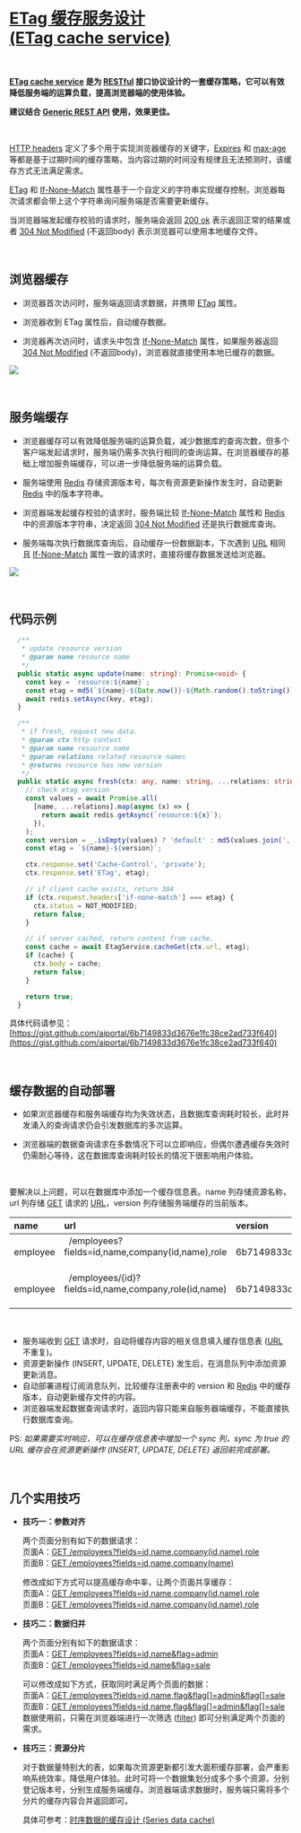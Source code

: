 # [ETag 缓存服务设计 <br/> (ETag cache service)](https://aiportal.github.io/etag-cache-service/)

<br/>

**[ETag cache service](https://aiportal.github.io/etag-cache-service/) 是为 [RESTful](https://restfulapi.net/) 接口协议设计的一套缓存策略，它可以有效降低服务端的运算负载，提高浏览器端的使用体验。**

**建议结合 [Generic REST API](https://aiportal.github.io/generic-rest-api/) 使用，效果更佳。**

<br/>

[HTTP headers](https://developer.mozilla.org/en-US/docs/Web/HTTP/Headers) 定义了多个用于实现浏览器缓存的关键字，[Expires](https://developer.mozilla.org/en-US/docs/Web/HTTP/Headers/Expires) 和 [max-age](https://developer.mozilla.org/en-US/docs/Web/HTTP/Headers/Cache-Control) 等都是基于过期时间的缓存策略，当内容过期的时间没有规律且无法预测时，该缓存方式无法满足需求。

[ETag](https://developer.mozilla.org/en-US/docs/Web/HTTP/Headers/ETag) 和 [If-None-Match](https://developer.mozilla.org/en-US/docs/Web/HTTP/Headers/If-None-Match) 属性基于一个自定义的字符串实现缓存控制，浏览器每次请求都会带上这个字符串询问服务端是否需要更新缓存。

当浏览器端发起缓存校验的请求时，服务端会返回 [200 ok](https://developer.mozilla.org/en-US/docs/Web/HTTP/Status/200) 表示返回正常的结果或者 [304 Not Modified](https://developer.mozilla.org/en-US/docs/Web/HTTP/Status/304) (不返回body) 表示浏览器可以使用本地缓存文件。

<br/>

## 浏览器缓存

* 浏览器首次访问时，服务端返回请求数据，并携带 [ETag](https://developer.mozilla.org/en-US/docs/Web/HTTP/Headers/ETag) 属性。

* 浏览器收到 ETag 属性后，自动缓存数据。

* 浏览器再次访问时，请求头中包含 [If-None-Match](https://developer.mozilla.org/en-US/docs/Web/HTTP/Headers/If-None-Match) 属性，如果服务器返回 [304 Not Modified](https://developer.mozilla.org/en-US/docs/Web/HTTP/Status/304) (不返回body)，浏览器就直接使用本地已缓存的数据。

![](./client-cache.png)

<br/>

## 服务端缓存

* 浏览器缓存可以有效降低服务端的运算负载，减少数据库的查询次数，但多个客户端发起请求时，服务端仍需多次执行相同的查询运算。在浏览器缓存的基础上增加服务端缓存，可以进一步降低服务端的运算负载。

* 服务端使用 [Redis](https://redis.io/) 存储资源版本号，每次有资源更新操作发生时，自动更新 [Redis](https://redis.io/) 中的版本字符串。

* 浏览器端发起缓存校验的请求时，服务端比较 [If-None-Match](https://developer.mozilla.org/en-US/docs/Web/HTTP/Headers/If-None-Match) 属性和 [Redis](https://redis.io/) 中的资源版本字符串，决定返回 [304 Not Modified](https://developer.mozilla.org/en-US/docs/Web/HTTP/Status/304) 还是执行数据库查询。  

* 服务端每次执行数据库查询后，自动缓存一份数据副本，下次遇到 [URL](https://developer.mozilla.org/en-US/docs/Learn/Common_questions/What_is_a_URL) 相同且 [If-None-Match](https://developer.mozilla.org/en-US/docs/Web/HTTP/Headers/If-None-Match) 属性一致的请求时，直接将缓存数据发送给浏览器。 

![](./server-cache.png)

<br/>

## 代码示例

``` typescript
  /**
   * update resource version
   * @param name resource name
   */
  public static async update(name: string): Promise<void> {
    const key = `resource:${name}`;
    const etag = md5(`${name}-${Date.now()}-${Math.random().toString()}`);
    await redis.setAsync(key, etag);
  }

  /**
   * if fresh, request new data.
   * @param ctx http context
   * @param name resource name
   * @param relations related resource names
   * @returns resource has new version 
   */
  public static async fresh(ctx: any, name: string, ...relations: string[]): Promise<boolean> {
    // check etag version
    const values = await Promise.all(
      [name, ...relations].map(async (x) => {
        return await redis.getAsync(`resource:${x}`);
      }),
    );
    const version = _.isEmpty(values) ? 'default' : md5(values.join(','));
    const etag = `${name}-${version}`;

    ctx.response.set('Cache-Control', 'private');
    ctx.response.set('ETag', etag);

    // if client cache exists, return 304
    if (ctx.request.headers['if-none-match'] === etag) {
      ctx.status = NOT_MODIFIED;
      return false;
    }

    // if server cached, return content from cache.
    const cache = await EtagService.cacheGet(ctx.url, etag);
    if (cache) {
      ctx.body = cache;
      return false;
    }

    return true;
  }
```

具体代码请参见：[https://gist.github.com/aiportal/6b7149833d3676e1fc38ce2ad733f640](https://gist.github.com/aiportal/6b7149833d3676e1fc38ce2ad733f640)

<br/>

## 缓存数据的自动部署

* 如果浏览器缓存和服务端缓存均为失效状态，且数据库查询耗时较长，此时并发涌入的查询请求仍会引发数据库的多次运算。

* 浏览器端的数据查询请求在多数情况下可以立即响应，但偶尔遭遇缓存失效时仍需耐心等待，这在数据库查询耗时较长的情况下很影响用户体验。

<br/>

要解决以上问题，可以在数据库中添加一个缓存信息表。name 列存储资源名称，url 列存储 [GET](https://developer.mozilla.org/en-US/docs/Web/HTTP/Methods/GET) 请求的 [URL](https://developer.mozilla.org/en-US/docs/Learn/Common_questions/What_is_a_URL)，version 列存储服务端缓存的当前版本。

| name | url | version |
| :--- | :--- | :------ |
| &nbsp; employee &nbsp; | &nbsp; /employees?fields=id,name,company(id,name),role &nbsp; | &nbsp; 6b7149833d3676e1fc38ce2ad733f640 &nbsp; |
| &nbsp; employee &nbsp; | &nbsp; /employees/{id}?fields=id,name,company,role(id,name) &nbsp; | &nbsp; 6b7149833d3676e1fc38ce2ad733f640 &nbsp; |

<br/>

* 服务端收到 [GET](https://developer.mozilla.org/en-US/docs/Web/HTTP/Methods/GET) 请求时，自动将缓存内容的相关信息填入缓存信息表 ([URL](https://developer.mozilla.org/en-US/docs/Learn/Common_questions/What_is_a_URL) 不重复)。
* 资源更新操作 (INSERT, UPDATE, DELETE) 发生后，在消息队列中添加资源更新消息。
* 自动部署进程订阅消息队列，比较缓存注册表中的 version 和 [Redis](https://redis.io/) 中的缓存版本，自动更新缓存文件的内容。
* 浏览器端发起数据查询请求时，返回内容只能来自服务器端缓存，不能直接执行数据库查询。

PS: *如果需要实时响应，可以在缓存信息表中增加一个 sync 列，sync 为 true 的 URL 缓存会在资源更新操作 (INSERT, UPDATE, DELETE) 返回前完成部署。*

<br/>

## 几个实用技巧

* **技巧一：参数对齐**  

  两个页面分别有如下的数据请求：  
  页面A：[GET /employees?fields=id,name,company(id,name),role](https://aiportal.github.io/generic-rest-api/ "Generic REST API")  
  页面B：[GET /employees?fields=id,name,company(name)](https://aiportal.github.io/generic-rest-api/ "Generic REST API")  

  修改成如下方式可以提高缓存命中率，让两个页面共享缓存：  
  页面A：[GET /employees?fields=id,name,company(id,name),role](https://aiportal.github.io/generic-rest-api/ "Generic REST API")  
  页面B：[GET /employees?fields=id,name,company(id,name),role](https://aiportal.github.io/generic-rest-api/ "Generic REST API")

* **技巧二：数据归并**  
  
  两个页面分别有如下的数据请求：  
  页面A：[GET /employees?fields=id,name&flag=admin](https://aiportal.github.io/generic-rest-api/ "Generic REST API")  
  页面B：[GET /employees?fields=id,name&flag=sale](https://aiportal.github.io/generic-rest-api/ "Generic REST API")  

  可以修改成如下方式，获取同时满足两个页面的数据：  
  页面A：[GET /employees?fields=id,name,flag&flag[]=admin&flag[]=sale](https://aiportal.github.io/generic-rest-api/ "Generic REST API")  
  页面B：[GET /employees?fields=id,name,flag&flag[]=admin&flag[]=sale](https://aiportal.github.io/generic-rest-api/ "Generic REST API")  
  数据使用前，只需在浏览器端进行一次筛选 ([filter](https://developer.mozilla.org/en-US/docs/Web/JavaScript/Reference/Global_Objects/Array/filter)) 即可分别满足两个页面的需求。

* **技巧三：资源分片**

  对于数据量特别大的表，如果每次资源更新都引发大面积缓存部署，会严重影响系统效率，降低用户体验。此时可将一个数据集划分成多个多个资源，分别登记版本号，分别生成服务端缓存。浏览器端请求数据时，服务端只需将多个分片的缓存内容合并返回即可。  
  
  具体可参考：[时序数据的缓存设计 (Series data cache)](https://aiportal.github.io/series-data-cache/)

<br/>
<br/>
